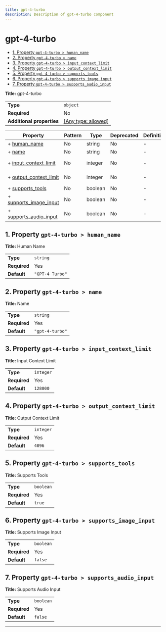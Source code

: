 ```yaml
---
title: gpt-4-turbo
description: Description of gpt-4-turbo component
---
```

# gpt-4-turbo

- [1. Property `gpt-4-turbo > human_name`](#human_name)
- [2. Property `gpt-4-turbo > name`](#name)
- [3. Property `gpt-4-turbo > input_context_limit`](#input_context_limit)
- [4. Property `gpt-4-turbo > output_context_limit`](#output_context_limit)
- [5. Property `gpt-4-turbo > supports_tools`](#supports_tools)
- [6. Property `gpt-4-turbo > supports_image_input`](#supports_image_input)
- [7. Property `gpt-4-turbo > supports_audio_input`](#supports_audio_input)

**Title:** gpt-4-turbo

|                           |                                                                           |
| ------------------------- | ------------------------------------------------------------------------- |
| **Type**                  | `object`                                                                  |
| **Required**              | No                                                                        |
| **Additional properties** | [[Any type: allowed]](# "Additional Properties of any type are allowed.") |

| Property                                         | Pattern | Type    | Deprecated | Definition | Title/Description    |
| ------------------------------------------------ | ------- | ------- | ---------- | ---------- | -------------------- |
| + [human_name](#human_name )                     | No      | string  | No         | -          | Human Name           |
| + [name](#name )                                 | No      | string  | No         | -          | Name                 |
| + [input_context_limit](#input_context_limit )   | No      | integer | No         | -          | Input Context Limit  |
| + [output_context_limit](#output_context_limit ) | No      | integer | No         | -          | Output Context Limit |
| + [supports_tools](#supports_tools )             | No      | boolean | No         | -          | Supports Tools       |
| + [supports_image_input](#supports_image_input ) | No      | boolean | No         | -          | Supports Image Input |
| + [supports_audio_input](#supports_audio_input ) | No      | boolean | No         | -          | Supports Audio Input |

## <a name="human_name"></a>1. Property `gpt-4-turbo > human_name`

**Title:** Human Name

|              |                 |
| ------------ | --------------- |
| **Type**     | `string`        |
| **Required** | Yes             |
| **Default**  | `"GPT-4 Turbo"` |

## <a name="name"></a>2. Property `gpt-4-turbo > name`

**Title:** Name

|              |                 |
| ------------ | --------------- |
| **Type**     | `string`        |
| **Required** | Yes             |
| **Default**  | `"gpt-4-turbo"` |

## <a name="input_context_limit"></a>3. Property `gpt-4-turbo > input_context_limit`

**Title:** Input Context Limit

|              |           |
| ------------ | --------- |
| **Type**     | `integer` |
| **Required** | Yes       |
| **Default**  | `128000`  |

## <a name="output_context_limit"></a>4. Property `gpt-4-turbo > output_context_limit`

**Title:** Output Context Limit

|              |           |
| ------------ | --------- |
| **Type**     | `integer` |
| **Required** | Yes       |
| **Default**  | `4096`    |

## <a name="supports_tools"></a>5. Property `gpt-4-turbo > supports_tools`

**Title:** Supports Tools

|              |           |
| ------------ | --------- |
| **Type**     | `boolean` |
| **Required** | Yes       |
| **Default**  | `true`    |

## <a name="supports_image_input"></a>6. Property `gpt-4-turbo > supports_image_input`

**Title:** Supports Image Input

|              |           |
| ------------ | --------- |
| **Type**     | `boolean` |
| **Required** | Yes       |
| **Default**  | `false`   |

## <a name="supports_audio_input"></a>7. Property `gpt-4-turbo > supports_audio_input`

**Title:** Supports Audio Input

|              |           |
| ------------ | --------- |
| **Type**     | `boolean` |
| **Required** | Yes       |
| **Default**  | `false`   |

----------------------------------------------------------------------------------------------------------------------------
